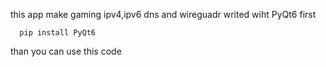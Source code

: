 this app make gaming ipv4,ipv6 dns  and wireguadr 
writed wiht PyQt6
first 

      pip install PyQt6
      
than you can use this code


